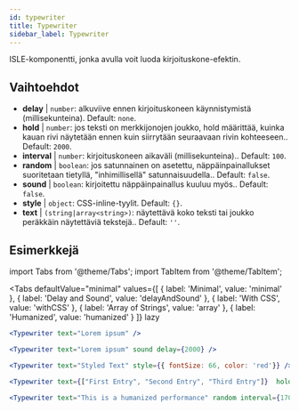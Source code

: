 ```yaml
---
id: typewriter 
title: Typewriter
sidebar_label: Typewriter
---
```


ISLE-komponentti, jonka avulla voit luoda kirjoituskone-efektin.

## Vaihtoehdot

* __delay__ | `number`: alkuviive ennen kirjoituskoneen käynnistymistä (millisekunteina). Default: `none`.
* __hold__ | `number`: jos teksti on merkkijonojen joukko, hold määrittää, kuinka kauan rivi näytetään ennen kuin siirrytään seuraavaan rivin kohteeseen.. Default: `2000`.
* __interval__ | `number`: kirjoituskoneen aikaväli (millisekunteina).. Default: `100`.
* __random__ | `boolean`: jos satunnainen on asetettu, näppäinpainallukset suoritetaan tietyllä, "inhimillisellä" satunnaisuudella.. Default: `false`.
* __sound__ | `boolean`: kirjoitettu näppäinpainallus kuuluu myös.. Default: `false`.
* __style__ | `object`: CSS-inline-tyylit. Default: `{}`.
* __text__ | `(string|array<string>)`: näytettävä koko teksti tai joukko peräkkäin näytettäviä tekstejä.. Default: `''`.


## Esimerkkejä

import Tabs from '@theme/Tabs';
import TabItem from '@theme/TabItem';

<Tabs
    defaultValue="minimal"
    values={[
        { label: 'Minimal', value: 'minimal' },
        { label: 'Delay and Sound', value: 'delayAndSound' },
        { label: 'With CSS', value: 'withCSS' },
        { label: 'Array of Strings', value: 'array' },
        { label: 'Humanized', value: 'humanized' }
    ]}
    lazy
>

<TabItem value="minimal">

```jsx live
<Typewriter text="Lorem ipsum" />
```

</TabItem>

<TabItem value="delayAndSound">

```jsx live
<Typewriter text="Lorem ipsum" sound delay={2000} />
```

</TabItem>

<TabItem value="withCSS">

```jsx live
<Typewriter text="Styled Text" style={{ fontSize: 66, color: 'red'}} />
```

</TabItem>

<TabItem value="array">

```jsx live
<Typewriter text={["First Entry", "Second Entry", "Third Entry"]}  hold={2000} />
```

</TabItem>

<TabItem value="humanized">

```jsx live
<Typewriter text="This is a humanized performance" random interval={170} />
```

</TabItem>

</Tabs>

